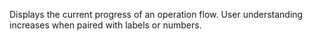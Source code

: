 Displays the current progress of an operation flow. User understanding increases when paired with labels or numbers.
